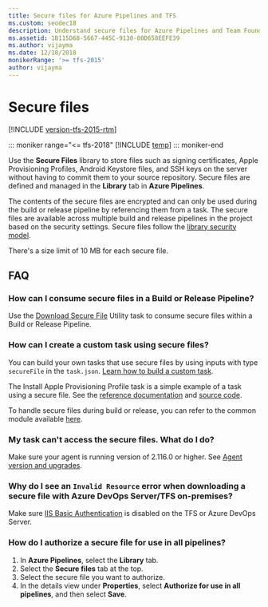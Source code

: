 ```yaml
---
title: Secure files for Azure Pipelines and TFS
ms.custom: seodec18
description: Understand secure files for Azure Pipelines and Team Foundation Server (TFS)
ms.assetid: 1B115D68-5667-445C-9130-00D658EEFE39
ms.author: vijayma
ms.date: 12/18/2018
monikerRange: '>= tfs-2015'
author: vijayma
---
```


# Secure files

[!INCLUDE [version-tfs-2015-rtm](../includes/version-tfs-2015-rtm.md)]

::: moniker range="<= tfs-2018"
[!INCLUDE [temp](../includes/concept-rename-note.md)]
::: moniker-end

Use the **Secure Files** library to store files such as signing certificates, Apple Provisioning Profiles, Android Keystore files, and SSH keys on the server without having to commit them to your source repository. Secure files are defined and managed in the **Library** tab in **Azure Pipelines**.

The contents of the secure files are encrypted and can only be used during the build or release pipeline by referencing them from a task. The secure files are available across multiple build and release pipelines in the project based on the security settings. Secure files follow the [library security model](index.md#security).

There's a size limit of 10 MB for each secure file.

## FAQ

<!-- BEGINSECTION class="md-qanda" -->

### How can I consume secure files in a Build or Release Pipeline?

Use the [Download Secure File](../tasks/utility/download-secure-file.md) Utility task to consume secure files within a Build or Release Pipeline.

### How can I create a custom task using secure files?

You can build your own tasks that use secure files by using inputs with type `secureFile` in the `task.json`.
[Learn how to build a custom task](../../extend/develop/add-build-task.md).

The Install Apple Provisioning Profile task is a simple example of a task using a secure file. See the [reference documentation](../tasks/utility/install-apple-provisioning-profile.md) and [source code](https://github.com/Microsoft/azure-pipelines-tasks/tree/master/Tasks/InstallAppleProvisioningProfileV1).

To handle secure files during build or release, you can refer to the common module available [here](https://github.com/Microsoft/azure-pipelines-tasks/tree/master/Tasks/Common).

### My task can't access the secure files. What do I do?

Make sure your agent is running version of 2.116.0 or higher. See [Agent version and upgrades](../agents/agents.md#agent-version-and-upgrades).

### Why do I see an `Invalid Resource` error when downloading a secure file with Azure DevOps Server/TFS on-premises?

Make sure [IIS Basic Authentication]( /iis/configuration/system.webserver/security/authentication/basicauthentication) is disabled on the TFS or Azure DevOps Server. 

<a name="secure-file-authorization"></a>
### How do I authorize a secure file for use in all pipelines?

 1. In **Azure Pipelines**, select the **Library** tab.
 1. Select the **Secure files** tab at the top. 
 1. Select the secure file you want to authorize. 
 1. In the details view under **Properties**, select **Authorize for use in all pipelines**, and then select **Save**.

<!-- ENDSECTION -->
